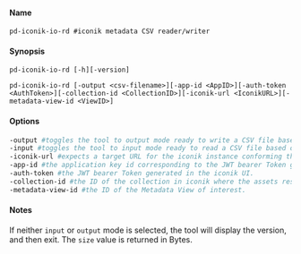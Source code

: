 #### Name

```pd-iconik-io-rd #iconik metadata CSV reader/writer```

#### Synopsis

```pd-iconik-io-rd [-h][-version]```

```pd-iconik-io-rd [-output <csv-filename>][-app-id <AppID>][-auth-token <AuthToken>][-collection-id <CollectionID>][-iconik-url <IconikURL>][-metadata-view-id <ViewID>]```

#### Options

```bash
-output #toggles the tool to output mode ready to write a CSV file based on the supplied flag values.
-input #toggles the tool to input mode ready to read a CSV file based on the supplied flag values.
-iconik-url #expects a target URL for the iconik instance conforming the https URL schema. Default is https://app.iconik.io.
-app-id #the application key id corresponding to the JWT bearer Token generated in the iconik UI.
-auth-token #the JWT bearer Token generated in the iconik UI.
-collection-id #the ID of the collection in iconik where the assets reside.
-metadata-view-id #the ID of the Metadata View of interest.

```

#### Notes

If neither `input` or `output` mode is selected, the tool will display the version, and then exit.
The `size` value is returned in Bytes.